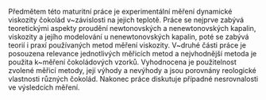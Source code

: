 Předmětem této maturitní práce je experimentální měření dynamické viskozity čokolád v~závislosti na jejich teplotě. Práce se nejprve zabývá teoretickými aspekty proudění newtonovských a nenewtonovských kapalin, viskozity a jejího modelování u nenewtonovských kapalin, poté se zabývá teorií i praxí používaných metod měření viskozity. V~druhé části práce je posouzena relevance jednotlivých měřicích metod a nejvhodnější metoda je použita k~měření čokoládových vzorků. Vyhodnocena je použitelnost zvolené měřicí metody, její výhody a nevýhody a jsou porovnány reologické vlastnosti různých čokolád. Nakonec práce diskutuje případné nesrovnalosti ve výsledcích měření.
